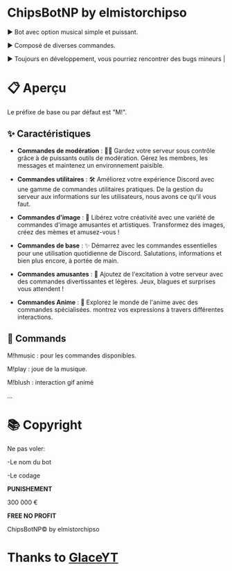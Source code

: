 #  ChipsBotNP by elmistorchipso 
▶️ Bot avec option musical simple et puissant.

▶️ Composé de diverses commandes.

▶️ Toujours en développement, vous pourriez rencontrer des bugs mineurs |

# 📋 Aperçu

Le préfixe de base ou par défaut est "M!".

## ✨ Caractéristiques


- **Commandes de modération** : 👮‍♂️ Gardez votre serveur sous contrôle grâce à de puissants outils de modération. Gérez les membres, les messages et maintenez un environnement paisible.

 - **Commandes utilitaires** : 🛠️ Améliorez votre expérience Discord avec une gamme de commandes utilitaires pratiques. De la gestion du serveur aux informations sur les utilisateurs, nous avons ce qu'il vous faut.

- **Commandes d'image** : 📸 Libérez votre créativité avec une variété de commandes d'image amusantes et artistiques. Transformez des images, créez des mèmes et amusez-vous !

- **Commandes de base** : ✨ Démarrez avec les commandes essentielles pour une utilisation quotidienne de Discord. Salutations, informations et bien plus encore, à portée de main.

- **Commandes amusantes** : 🎉 Ajoutez de l'excitation à votre serveur avec des commandes divertissantes et légères. Jeux, blagues et surprises vous attendent !

- **Commandes Anime** : 🌟 Explorez le monde de l'anime avec des commandes spécialisées. montrez vos expressions à travers différentes interactions.

## 📜 Commands
M!hmusic : pour les commandes disponibles.

M!play : joue de la musique.

M!blush : interaction gif animé

...

# 📚 Copyright 

Ne pas voler:

-Le nom du bot

-Le codage

**PUNISHEMENT**

300 000 €

**FREE NO PROFIT**

ChipsBotNP© by elmistorchipso

# Thanks to [GlaceYT](https://github.com/GlaceYT)

